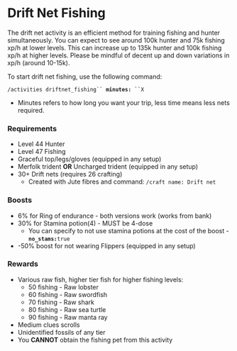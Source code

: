 # Drift Net Fishing

The drift net activity is an efficient method for training fishing and hunter simultaneously. You can expect to see around 100k hunter and 75k fishing xp/h at lower levels. This can increase up to 135k hunter and 100k fishing xp/h at higher levels. Please be mindful of decent up and down variations in xp/h (around 10-15k).

To start drift net fishing, use the following command:

`/activities driftnet_fishing`` `**`minutes:`**` ``X`

* Minutes refers to how long you want your trip, less time means less nets required.

### Requirements

* Level 44 Hunter
* Level 47 Fishing
* Graceful top/legs/gloves (equipped in any setup)
* Merfolk trident **OR** Uncharged trident (equipped in any setup)
* 30+ Drift nets (requires 26 crafting)
  * Created with Jute fibres and command: `/craft name: Drift net`

### Boosts

* 6% for Ring of endurance - both versions work (works from bank)
* 30% for Stamina potion(4) - MUST be 4-dose
  * You can specify to not use stamina potions at the cost of the boost - **`no_stams:`**`true`
* \-50% boost for not wearing Flippers (equipped in any setup)

### Rewards

* Various raw fish, higher tier fish for higher fishing levels:
  * 50 fishing - Raw lobster
  * 60 fishing - Raw swordfish
  * 70 fishing - Raw shark
  * 80 fishing - Raw sea turtle
  * 90 fishing - Raw manta ray
* Medium clues scrolls
* Unidentified fossils of any tier
* You **CANNOT** obtain the fishing pet from this activity

